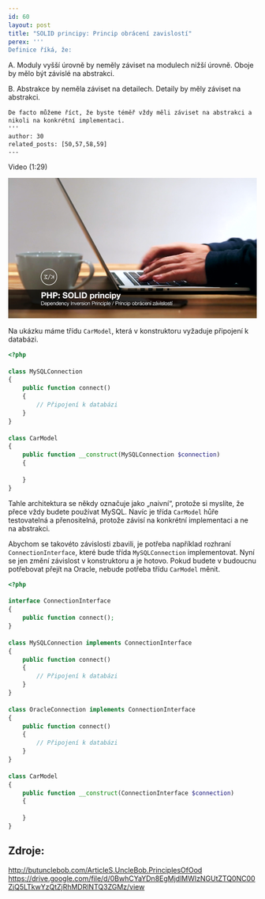 ```yaml
---
id: 60
layout: post
title: "SOLID principy: Princip obrácení zavislostí"
perex: '''
Definice říká, že:

```
A. Moduly vyšší úrovně by neměly záviset na modulech nižší úrovně.
Oboje by mělo být  závislé na abstrakci.

B. Abstrakce by neměla záviset na detailech.
Detaily by měly záviset na abstrakci.
```
De facto můžeme říct, že byste téměř vždy měli záviset na abstrakci a nikoli na konkrétní implementaci.
'''
author: 30
related_posts: [50,57,58,59]
---
```


Video (1:29)

[![Video na Youtube](/assets/images/posts/2018/solid-5/youtube.png)](http://www.youtube.com/watch?v=a59M03FZckA)


Na ukázku máme třídu ```CarModel```, která v konstruktoru vyžaduje připojení k databázi.

```php
<?php

class MySQLConnection
{
    public function connect()
    {
        // Připojení k databázi
    }
}

class CarModel
{
    public function __construct(MySQLConnection $connection)
    {

    }
}
```

Tahle architektura se někdy označuje jako „naivní“, protože si myslíte, že přece vždy budete používat MySQL. Navíc je třída ```CarModel``` hůře testovatelná a přenositelná, protože závisí na konkrétní implementaci a ne na abstrakci.

Abychom se takovéto závislosti zbavili, je potřeba například rozhraní ```ConnectionInterface```, které bude třída ```MySQLConnection``` implementovat. Nyní se jen změní závislost v konstruktoru a je hotovo. Pokud budete v budoucnu potřebovat přejít na Oracle, nebude potřeba třídu ```CarModel``` měnit.

```php
<?php

interface ConnectionInterface
{
    public function connect();
}

class MySQLConnection implements ConnectionInterface
{
    public function connect()
    {
        // Připojení k databázi
    }
}

class OracleConnection implements ConnectionInterface
{
    public function connect()
    {
        // Připojení k databázi
    }
}

class CarModel
{
    public function __construct(ConnectionInterface $connection)
    {

    }
}
```

## Zdroje:
http://butunclebob.com/ArticleS.UncleBob.PrinciplesOfOod
https://drive.google.com/file/d/0BwhCYaYDn8EgMjdlMWIzNGUtZTQ0NC00ZjQ5LTkwYzQtZjRhMDRlNTQ3ZGMz/view